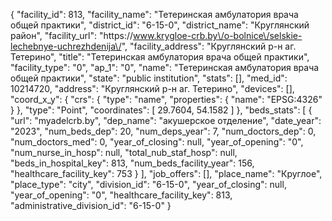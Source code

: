 {
    "facility_id": 813,
    "facility_name": "Тетеринская амбулатория врача общей практики",
    "district_id": "6-15-0",
    "district_name": "Круглянский район",
    "facility_url": "https:\/\/www.krygloe-crb.by\/o-bolnice\/selskie-lechebnye-uchrezhdenija\/",
    "facility_address": "Круглянский р-н аг. Тетерино",
    "title": "Тетеринская амбулатория врача общей практики",
    "facility_type": "0",
    "ap_1": "0",
    "name": "Тетеринская амбулатория врача общей практики",
    "state": "public institution",
    "stats": [],
    "med_id": 10214720,
    "address": "Круглянский р-н аг. Тетерино",
    "devices": [],
    "coord_x_y": {
        "crs": {
            "type": "name",
            "properties": {
                "name": "EPSG:4326"
            }
        },
        "type": "Point",
        "coordinates": [
            29.7604,
            54.1582
        ]
    },
    "beds_stats": [
        {
            "url": "myadelcrb.by",
            "dep_name": "акушерское отделение",
            "date_year": "2023",
            "num_beds_dep": 20,
            "num_deps_year": 7,
            "num_doctors_dep": 0,
            "num_doctors_med": 0,
            "year_of_closing": null,
            "year_of_opening": "0",
            "num_nurse_in_hosp": null,
            "total_nub_staf_hosp": null,
            "beds_in_hospital_key": 813,
            "num_beds_facility_year": 156,
            "healthcare_facility_key": 753
        }
    ],
    "job_offers": [],
    "place_name": "Круглое",
    "place_type": "city",
    "division_id": "6-15-0",
    "year_of_closing": null,
    "year_of_opening": "0",
    "healthcare_facility_key": 813,
    "administrative_division_id": "6-15-0"
}